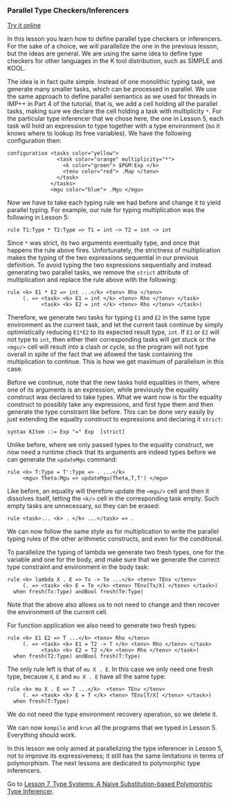 <!-- Copyright (c) 2012-2019 K Team. All Rights Reserved. -->

### Parallel Type Checkers/Inferencers

[Try it online](http://kframework.org/tool/run/?autoload=tutorial/1_k/5_types/lesson_6/lambda.k)

In this lesson you learn how to define parallel type checkers or
inferencers. For the sake of a choice, we will parallelize the one in
the previous lesson, but the ideas are general. We are using the same
idea to define type checkers for other languages in the K tool
distribution, such as SIMPLE and KOOL.

The idea is in fact quite simple. Instead of one monolithic typing
task, we generate many smaller tasks, which can be processed in
parallel. We use the same approach to define parallel semantics as we
used for threads in IMP++ in Part 4 of the tutorial, that is, we add a
cell holding all the parallel tasks, making sure we declare the cell
holding a task with multiplicity `*`. For the particular type
inferencer that we chose here, the one in Lesson 5, each task will
hold an expression to type together with a type environment (so it
knows where to lookup its free variables). We have the following
configuration then:

    configuration <tasks color="yellow">
                    <task color="orange" multiplicity="*">
                      <k color="green"> $PGM:Exp </k>
                      <tenv color="red"> .Map </tenv>
                    </task>
                  </tasks>
                  <mgu color="blue"> .Mgu </mgu>

Now we have to take each typing rule we had before and change it to
yield parallel typing. For example, our rule for typing
multiplication was the following in Lesson 5:

    rule T1:Type * T2:Type => T1 = int ~> T2 = int ~> int

Since `*` was strict, its two arguments eventually type, and once that
happens the rule above fires. Unfortunately, the strictness of
multiplication makes the typing of the two expressions sequential in
our previous definition. To avoid typing the two expressions
sequentially and instead generating two parallel tasks, we remove the
`strict` attribute of multiplication and replace the rule above with the
following:

    rule <k> E1 * E2 => int ...</k> <tenv> Rho </tenv>
         (. => <task> <k> E1 = int </k> <tenv> Rho </tenv> </task>
               <task> <k> E2 = int </k> <tenv> Rho </tenv> </task>)

Therefore, we generate two tasks for typing `E1` and `E2` in the same type
environment as the current task, and let the current task continue by
simply optimistically reducing `E1*E2` to its expected result type, `int`.
If `E1` or `E2` will not type to `int`, then either their corresponding
tasks will get stuck or the `<mgu/>` cell will result into a clash or cycle,
so the program will not type overall in spite of the fact that we
allowed the task containing the multiplication to continue. This is
how we get maximum of parallelism in this case.

Before we continue, note that the new tasks hold equalities in them,
where one of its arguments is an expression, while previously the
equality construct was declared to take types. What we want now is
for the equality construct to possibly take any expressions, and first
type them and then generate the type constraint like before. This can
be done very easily by just extending the equality construct to
expressions and declaring it `strict`:

    syntax KItem ::= Exp "=" Exp  [strict]

<!-- This will need to be changed, as unification is now builtin -->

Unlike before, where we only passed types to the equality construct,
we now need a runtime check that its arguments are indeed types before
we can generate the `updateMgu` command:

    rule <k> T:Type = T':Type => . ...</k>
         <mgu> Theta:Mgu => updateMgu(Theta,T,T') </mgu>

Like before, an equality will therefore update the `<mgu/>` cell and then
it dissolves itself, letting the `<k/>` cell in the corresponding task
empty. Such empty tasks are unnecessary, so they can be erased:

    rule <task>... <k> . </k> ...</task> => .

We can now follow the same style as for multiplication to write the
parallel typing rules of the other arithmetic constructs, and even for
the conditional.

To parallelize the typing of lambda we generate two fresh types, one
for the variable and one for the body, and make sure that we generate
the correct type constraint and environment in the body task:

    rule <k> lambda X . E => Tx -> Te ...</k> <tenv> TEnv </tenv>
         (. => <task> <k> E = Te </k> <tenv> TEnv[Tx/X] </tenv> </task>)
      when fresh(Tx:Type) andBool fresh(Te:Type)

Note that the above also allows us to not need to change and then
recover the environment of the current cell.

For function application we also need to generate two fresh types:

    rule <k> E1 E2 => T ...</k> <tenv> Rho </tenv>
         (. => <task> <k> E1 = T2 -> T </k> <tenv> Rho </tenv> </task>
               <task> <k> E2 = T2 </k> <tenv> Rho </tenv> </task>)
      when fresh(T2:Type) andBool fresh(T:Type)

The only rule left is that of `mu X . E`. In this case we only need one
fresh type, because `X`, `E` and `mu X . E` have all the same type:

    rule <k> mu X . E => T ...</k>  <tenv> TEnv </tenv>
         (. => <task> <k> E = T </k> <tenv> TEnv[T/X] </tenv> </task>)
      when fresh(T:Type)

We do not need the type environment recovery operation, so we delete it.

We can now `kompile` and `krun` all the programs that we typed in Lesson 5.
Everything should work.

In this lesson we only aimed at parallelizing the type inferencer in
Lesson 5, not to improve its expressiveness; it still has the same
limitations in terms of polymorphism. The next lessons are dedicated
to polymorphic type inferencers.

Go to [Lesson 7, Type Systems: A Naive Substitution-based Polymorphic Type Inferencer](../lesson_7/README.md).  

